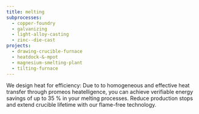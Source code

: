 ```yaml
---
title: melting
subprocesses:
  - copper-foundry
  - galvanizing
  - light-alloy-casting
  - zinc--die-cast
projects:
  - drawing-crucible-furnace
  - heatdock-&-mpot
  - magnesium-smelting-plant
  - tilting-furnace
---
```


We design heat for efficiency: Due to to homogeneous and effective heat transfer through promeos heatelligence, you can achieve verifiable energy savings of up to 35 % in your melting processes. Reduce production stops and extend crucible lifetime with our flame-free technology.

